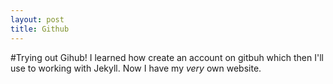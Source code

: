 ```yaml
---
layout: post
title: Github
---
```


#Trying out Gihub!
I learned how create an account on gitbuh which then I'll use to working with Jekyll. Now I have my _very_ own website.
